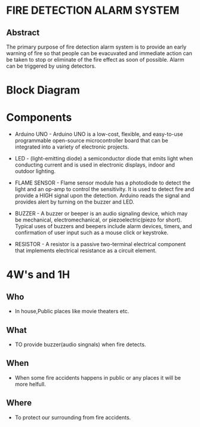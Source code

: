 # FIRE DETECTION ALARM SYSTEM

## Abstract
The primary purpose of fire detection alarm system is to provide an early warning of fire so that people can be evacuvated and immediate action can be taken to stop or eliminate of the fire effect as soon of possible. Alarm can be triggered by using detectors.

# Block Diagram


# Components
- Arduino UNO - Arduino UNO is a low-cost, flexible, and easy-to-use programmable open-source microcontroller board that can be integrated into a variety of electronic projects.

- LED - (light-emitting diode) a semiconductor diode that emits light when conducting current and is used in electronic displays, indoor and outdoor lighting.

- FLAME SENSOR - Flame sensor module has a photodiode to detect the light and an op-amp to control the sensitivity. It is used to detect fire and provide a HIGH signal upon the detection. Arduino reads the signal and provides alert by turning on the buzzer and LED.

- BUZZER - A buzzer or beeper is an audio signaling device, which may be mechanical, electromechanical, or piezoelectric(piezo for short). Typical uses of buzzers and beepers include alarm devices, timers, and confirmation of user input such as a mouse click or keystroke.

- RESISTOR - A resistor is a passive two-terminal electrical component that implements electrical resistance as a circuit element.

# 4W's and 1H

## Who
- In house,Public places like movie theaters etc.

## What
- TO provide buzzer(audio singnals) when fire detects.

## When
- When some fire accidents happens in public or any places it will be more helfull.

## Where
- To protect our surrounding from fire accidents.

